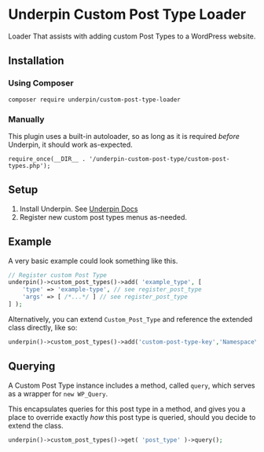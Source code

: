 # Underpin Custom Post Type Loader

Loader That assists with adding custom Post Types to a WordPress website.

## Installation

### Using Composer

`composer require underpin/custom-post-type-loader`

### Manually

This plugin uses a built-in autoloader, so as long as it is required _before_
Underpin, it should work as-expected.

`require_once(__DIR__ . '/underpin-custom-post-type/custom-post-types.php');`

## Setup

1. Install Underpin. See [Underpin Docs](https://www.github.com/underpin-wp/underpin)
1. Register new custom post types menus as-needed.

## Example

A very basic example could look something like this.

```php
// Register custom Post Type
underpin()->custom_post_types()->add( 'example_type', [
	'type' => 'example-type', // see register_post_type
	'args' => [ /*...*/ ] // see register_post_type
] );

```

Alternatively, you can extend `Custom_Post_Type` and reference the extended class directly, like so:

```php
underpin()->custom_post_types()->add('custom-post-type-key','Namespace\To\Class');
```

## Querying

A Custom Post Type instance includes a method, called `query`, which serves as a wrapper for `new WP_Query`.

This encapsulates queries for this post type in a method, and gives you a place to override exactly _how_ this post type
is queried, should you decide to extend the class.

```php
underpin()->custom_post_types()->get( 'post_type' )->query();
```